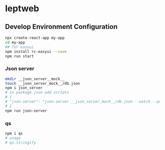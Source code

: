 # leptweb

## Develop Environment Configuration

```bash
npx create-react-app my-app
cd my-app
## for easyui
npm install rc-easyui --save
npm run start
```

### Json server

```bash
mkdir __json_server__mock__
touch __json_server_mock__/db.json
npm i json_server
# in package.json add scripts
# {
# "json-server": "json-server __json_server_mock__/db.json --watch --port 3001"
# }
npm run json-server
```

### qs
```bash
npm i qs
# usage
# qs.stringify
```
